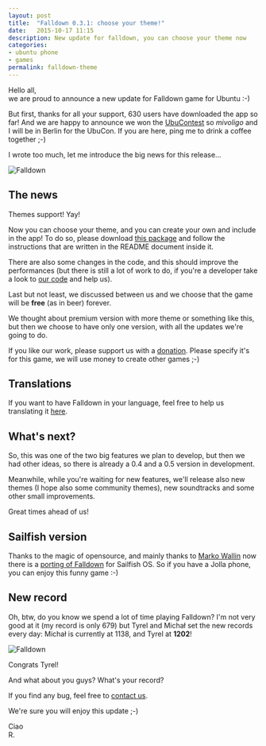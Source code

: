 ```yaml
---
layout: post
title:  "Falldown 0.3.1: choose your theme!"
date:   2015-10-17 11:15
description: New update for falldown, you can choose your theme now
categories:
- ubuntu phone
- games
permalink: falldown-theme
---
```


Hello all, <br/>
we are proud to announce a new update for Falldown game for Ubuntu :-)

But first, thanks for all your support, 630 users have downloaded the app so
far! And we are happy to announce we won the [UbuContest][contest] so _mivoligo_
and I will be in Berlin for the UbuCon. If you are here, ping me to drink a
coffee together ;-)

I wrote too much, let me introduce the big news for this release...

![Falldown][img0]

## The news

Themes support! Yay!

Now you can choose your theme, and you can create your own and include in the
app! To do so, please download [this package][download] and follow the
instructions that are written in the README document inside it.

There are also some changes in the code, and this should improve the
performances (but there is still a lot of work to do, if you're a developer take
a look to [our code][code] and help us).

Last but not least, we discussed between us and we choose that the game will be
**free** (as in beer) forever.

We thought about premium version with more theme or something like this, but
then we choose to have only one version, with all the updates we're going to do.

If you like our work, please support us with a [donation][donation].
Please specify it's for this game, we will use money to create other games ;-)

## Translations

If you want to have Falldown in your language, feel free to help us translating
it [here][translations].

## What's next?

So, this was one of the two big features we plan to develop, but then we had
other ideas, so there is already a 0.4 and a 0.5 version in development.

Meanwhile, while you're waiting for new features, we'll release also new themes
(I hope also some community themes), new soundtracks and some other small
improvements.

Great times ahead of us!

## Sailfish version

Thanks to the magic of opensource, and mainly thanks to [Marko Wallin][marko]
now there is a [porting of Falldown][porting] for Sailfish OS. So if you have a
Jolla phone, you can enjoy this funny game :-)

## New record

Oh, btw, do you know we spend a lot of time playing Falldown? I'm not very good
at it (my record is only 679) but Tyrel and Michał set the new records every day:
Michał is currently at 1138, and Tyrel at **1202**!

![Falldown][img1]

Congrats Tyrel!

And what about you guys? What's your record?

If you find any bug, feel free to [contact us][bug].

We're sure you will enjoy this update ;-)

Ciao<br/>
R.

[contest]: http://ubucon.de/node/971
[img0]: http://img.rpadovani.com/posts/falldown-new-theme.png
[img1]: http://img.rpadovani.com/posts/falldown-1202.jpg
[download]: http://people.ubuntu.com/~rpadovani/falldown.tar.gz
[translations]: https://translations.launchpad.net/falldown
[code]: https://code.launchpad.net/falldown
[bug]: https://bugs.launchpad.net/falldown/+filebug
[donation]: http://rpadovani.com/donations/
[marko]: https://twitter.com/walokra
[porting]: https://twitter.com/walokra/status/646643082520317952
